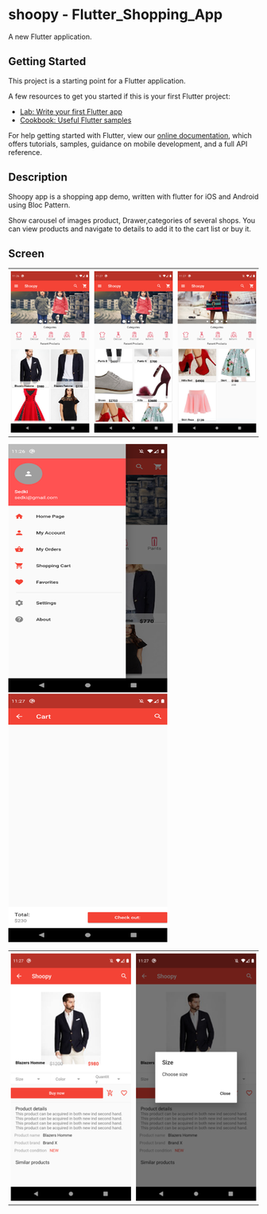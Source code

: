 # shoopy - Flutter_Shopping_App

A new Flutter application.

## Getting Started

This project is a starting point for a Flutter application.

A few resources to get you started if this is your first Flutter project:

- [Lab: Write your first Flutter app](https://flutter.dev/docs/get-started/codelab)
- [Cookbook: Useful Flutter samples](https://flutter.dev/docs/cookbook)

For help getting started with Flutter, view our
[online documentation](https://flutter.dev/docs), which offers tutorials,
samples, guidance on mobile development, and a full API reference.

## Description

Shoopy app is a shopping app demo, written with flutter for iOS and Android using Bloc Pattern.

Show carousel of images product, Drawer,categories of several shops.
You can view products and navigate to details to add it to the cart list or buy it.

## Screen

<table>
    <tr>
        <td style="padding:5px">
            <img src="assets/screens/home_screen_1.png">
        </td>
        <td style="padding:5px">
            <img src="assets/screens/home_screen_2.png">
        </td>
        <td style="padding:5px">
            <img src="assets/screens/home_screen_3.png">
        </td>
    </tr>
</table>

<img src="assets/screens/drawer.png" width="320" height="500" />
<img src="assets/screens/cart_screen.png" width="320" height="500" />

<table>
    <tr>
        <td style="padding:5px">
            <img src="assets/screens/product_details.png">
        </td>
        <td style="padding:5px">
            <img src="assets/screens/product_size.png">
        </td>
    </tr>
</table>
